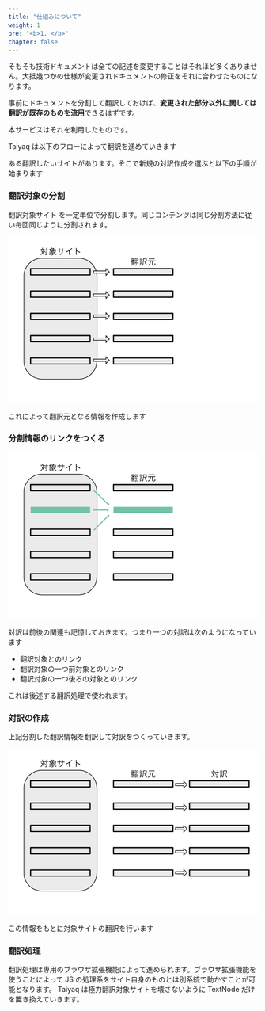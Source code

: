 ```yaml
---
title: "仕組みについて"
weight: 1
pre: "<b>1. </b>"
chapter: false
---
```


そもそも技術ドキュメントは全ての記述を変更することはそれほど多くありません。大抵幾つかの仕様が変更されドキュメントの修正をそれに合わせたものになります。

事前にドキュメントを分割して翻訳しておけば、**変更された部分以外に関しては翻訳が既存のものを流用**できるはずです。

本サービスはそれを利用したものです。

Taiyaq は以下のフローによって翻訳を進めていきます

ある翻訳したいサイトがあります。そこで新規の対訳作成を選ぶと以下の手順が始まります

### 翻訳対象の分割

翻訳対象サイト を一定単位で分割します。同じコンテンツは同じ分割方法に従い毎回同じように分割されます。

![分割](images/concept01.png)

これによって翻訳元となる情報を作成します

### 分割情報のリンクをつくる

![対訳情報](images/concept02.png)

<!-- 対訳の格納方法を見せる -->

対訳は前後の関連も記憶しておきます。つまり一つの対訳は次のようになっています

* 翻訳対象とのリンク
* 翻訳対象の一つ前対象とのリンク
* 翻訳対象の一つ後ろの対象とのリンク

これは後述する翻訳処理で使われます。

### 対訳の作成

上記分割した翻訳情報を翻訳して対訳をつくっていきます。

![対訳情報](images/concept03.png)

この情報をもとに対象サイトの翻訳を行います

### 翻訳処理

翻訳処理は専用のブラウザ拡張機能によって進められます。ブラウザ拡張機能を使うことによって JS の処理系をサイト自身のものとは別系統で動かすことが可能となります。
Taiyaq は極力翻訳対象サイトを壊さないように TextNode だけを置き換えていきます。
